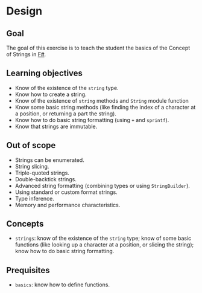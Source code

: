 # Design

## Goal

The goal of this exercise is to teach the student the basics of the Concept of Strings in [F#][string].

## Learning objectives

- Know of the existence of the `string` type.
- Know how to create a string.
- Know of the existence of `string` methods and `String` module function
- Know some basic string methods (like finding the index of a character at a position, or returning a part the string).
- Know how to do basic string formatting (using `+` and `sprintf`).
- Know that strings are immutable.

## Out of scope

- Strings can be enumerated.
- String slicing.
- Triple-quoted strings.
- Double-backtick strings.
- Advanced string formatting (combining types or using `StringBuilder`).
- Using standard or custom format strings.
- Type inference.
- Memory and performance characteristics.

## Concepts

- `strings`: know of the existence of the `string` type; know of some basic functions (like looking up a character at a position, or slicing the string); know how to do basic string formatting.

## Prequisites

- `basics`: know how to define functions.

[string]: https://docs.microsoft.com/en-us/dotnet/api/system.string?view=netcore-3.1
